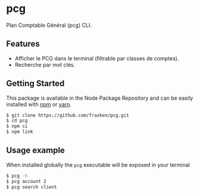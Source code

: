 # pcg
Plan Comptable Général (pcg) CLI.

## Features
- Afficher le PCG dans le terminal (filtrable par classes de comptes).
- Recherche par mot clés.

## Getting Started

This package is available in the Node Package Repository and can be easily installed with [npm](https://docs.npmjs.com/getting-started/what-is-npm) or [yarn](https://yarnpkg.com).

```bash
$ git clone https://github.com/fraxken/pcg.git
$ cd pcg
$ npm ci
$ npm link
```

## Usage example
When installed globally the `pcg` executable will be exposed in your terminal

```bash
$ pcg -h
$ pcg account 2
$ pcg search client
```
